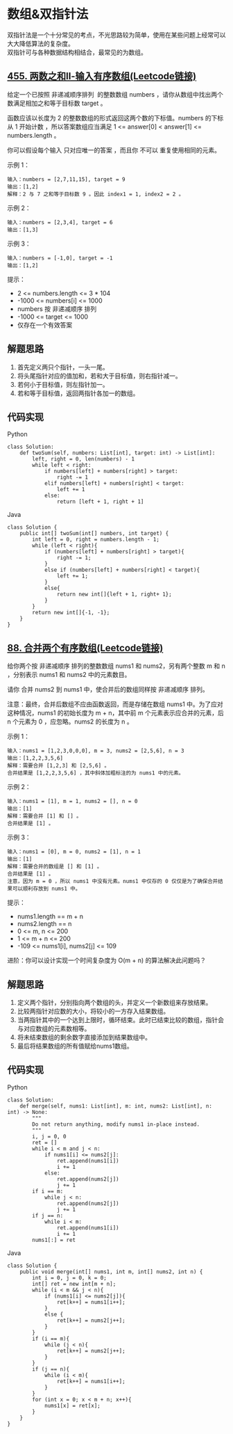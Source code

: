 # 数组&双指针法
双指针法是一个十分常见的考点，不光思路较为简单，使用在某些问题上经常可以大大降低算法的复杂度。  
双指针可与各种数据结构相结合，最常见的为数组。

## [455. 两数之和Ⅱ-输入有序数组(Leetcode链接)](https://leetcode-cn.com/problems/two-sum-ii-input-array-is-sorted/)  
给定一个已按照 非递减顺序排列  的整数数组 numbers ，请你从数组中找出两个数满足相加之和等于目标数 target 。  

函数应该以长度为 2 的整数数组的形式返回这两个数的下标值。numbers 的下标 从 1 开始计数 ，所以答案数组应当满足 1 <= answer[0] < answer[1] <= numbers.length 。  

你可以假设每个输入 只对应唯一的答案 ，而且你 不可以 重复使用相同的元素。  

示例 1：
```
输入：numbers = [2,7,11,15], target = 9  
输出：[1,2]  
解释：2 与 7 之和等于目标数 9 。因此 index1 = 1, index2 = 2 。  
```
示例 2：
```
输入：numbers = [2,3,4], target = 6  
输出：[1,3]  
```
示例 3：
```
输入：numbers = [-1,0], target = -1  
输出：[1,2]  
```
提示：

* 2 <= numbers.length <= 3 * 104
* -1000 <= numbers[i] <= 1000
* numbers 按 非递减顺序 排列
* -1000 <= target <= 1000
* 仅存在一个有效答案

## 解题思路
1. 首先定义两只个指针，一头一尾。
2. 将头尾指针对应的值加和，若和大于目标值，则右指针减一。
3. 若何小于目标值，则左指针加一。
4. 若和等于目标值，返回两指针各加一的数组。

## 代码实现
Python
```
class Solution:
    def twoSum(self, numbers: List[int], target: int) -> List[int]:
        left, right = 0, len(numbers) - 1
        while left < right:
            if numbers[left] + numbers[right] > target:
                right -= 1
            elif numbers[left] + numbers[right] < target:
                left += 1
            else:
                return [left + 1, right + 1]
```
Java
```
class Solution {
    public int[] twoSum(int[] numbers, int target) {
        int left = 0, right = numbers.length - 1;
        while (left < right){
            if (numbers[left] + numbers[right] > target){
                right -= 1;
            }
            else if (numbers[left] + numbers[right] < target){
                left += 1;
            }
            else{
                return new int[]{left + 1, right+ 1};
            }
        }
        return new int[]{-1, -1};
    }
}
```

## [88. 合并两个有序数组(Leetcode链接)](https://leetcode-cn.com/problems/merge-sorted-array/)
给你两个按 非递减顺序 排列的整数数组 nums1 和 nums2，另有两个整数 m 和 n ，分别表示 nums1 和 nums2 中的元素数目。  

请你 合并 nums2 到 nums1 中，使合并后的数组同样按 非递减顺序 排列。  

注意：最终，合并后数组不应由函数返回，而是存储在数组 nums1 中。为了应对这种情况，nums1 的初始长度为 m + n，其中前 m 个元素表示应合并的元素，后 n 个元素为 0 ，应忽略。nums2 的长度为 n 。  

示例 1：
```
输入：nums1 = [1,2,3,0,0,0], m = 3, nums2 = [2,5,6], n = 3  
输出：[1,2,2,3,5,6]  
解释：需要合并 [1,2,3] 和 [2,5,6] 。  
合并结果是 [1,2,2,3,5,6] ，其中斜体加粗标注的为 nums1 中的元素。  
```
示例 2：
```
输入：nums1 = [1], m = 1, nums2 = [], n = 0  
输出：[1]  
解释：需要合并 [1] 和 [] 。  
合并结果是 [1] 。  
```
示例 3：
```
输入：nums1 = [0], m = 0, nums2 = [1], n = 1  
输出：[1]  
解释：需要合并的数组是 [] 和 [1] 。  
合并结果是 [1] 。  
注意，因为 m = 0 ，所以 nums1 中没有元素。nums1 中仅存的 0 仅仅是为了确保合并结果可以顺利存放到 nums1 中。  
```
提示：

* nums1.length == m + n
* nums2.length == n
* 0 <= m, n <= 200
* 1 <= m + n <= 200
* -109 <= nums1[i], nums2[j] <= 109

进阶：你可以设计实现一个时间复杂度为 O(m + n) 的算法解决此问题吗？

## 解题思路
1. 定义两个指针，分别指向两个数组的头，并定义一个新数组来存放结果。
2. 比较两指针对应数的大小，将较小的一方存入结果数组。
3. 当两指针其中的一个达到上限时，循环结束。此时已结束比较的数组，指针会与对应数组的元素数相等。
4. 将未结束数组的剩余数字直接添加到结果数组中。
5. 最后将结果数组的所有值赋给nums1数组。

## 代码实现
Python
```
class Solution:
    def merge(self, nums1: List[int], m: int, nums2: List[int], n: int) -> None:
        """
        Do not return anything, modify nums1 in-place instead.
        """
        i, j = 0, 0 
        ret = []
        while i < m and j < n:
            if nums1[i] <= nums2[j]:
                ret.append(nums1[i])
                i += 1
            else:
                ret.append(nums2[j])
                j += 1
        if i == m:
            while j < n:
                ret.append(nums2[j])
                j += 1
        if j == n:
            while i < m:
                ret.append(nums1[i])
                i += 1
        nums1[:] = ret
```
Java
```
class Solution {
    public void merge(int[] nums1, int m, int[] nums2, int n) {
        int i = 0, j = 0, k = 0;
        int[] ret = new int[m + n];
        while (i < m && j < n){
            if (nums1[i] <= nums2[j]){
                ret[k++] = nums1[i++];
            }
            else {
                ret[k++] = nums2[j++];
            }
        }
        if (i == m){
            while (j < n){
                ret[k++] = nums2[j++];
            }
        }
        if (j == n){
            while (i < m){
                ret[k++] = nums1[i++];
            }
        }
        for (int x = 0; x < m + n; x++){
            nums1[x] = ret[x];
        }
    }
}
```
